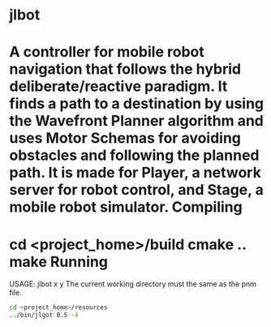 jlbot
============
A controller for mobile robot navigation that follows the hybrid deliberate/reactive paradigm. It finds a path to a destination by using the Wavefront Planner algorithm and uses Motor Schemas for avoiding obstacles and following the planned path. It is made for Player, a network server for robot control, and Stage, a mobile robot simulator.
Compiling
============
cd <project_home>/build
cmake ..
make
Running
============
USAGE: jlbot x y
The current working directory must the same as the pnm file.
```bash
cd <project_home>/resources
../bin/jlgot 8.5 -4
```
